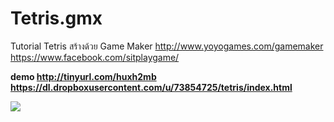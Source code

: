 # Tetris.gmx
Tutorial Tetris
สร้างด้วย Game Maker 
http://www.yoyogames.com/gamemaker
https://www.facebook.com/sitplaygame/

<b>demo<b> 
http://tinyurl.com/huxh2mb 
https://dl.dropboxusercontent.com/u/73854725/tetris/index.html

<img src="https://scontent.fbkk5-1.fna.fbcdn.net/v/t1.0-0/s480x480/13245469_240465862980391_3475019189901974215_n.png?oh=99ef8b4534581cf8f1065c26897a7714&oe=57D7877A" />
